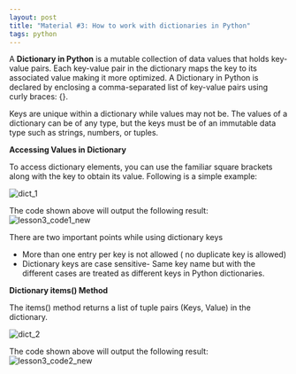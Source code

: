 ```yaml
---
layout: post
title: "Material #3: How to work with dictionaries in Python"
tags: python
---
```

A **Dictionary in Python** is a mutable collection of data values that holds key-value pairs. Each key-value pair in the dictionary maps the key to its associated value making it more optimized. A Dictionary in Python is declared by enclosing a comma-separated list of key-value pairs using curly braces: {}.

Keys are unique within a dictionary while values may not be. The values of a dictionary can be of any type, but the keys must be of an immutable data type such as strings, numbers, or tuples.

**Accessing Values in Dictionary**

To access dictionary elements, you can use the familiar square brackets along with the key to obtain its value. Following is a simple example:

![dict_1](https://user-images.githubusercontent.com/22170799/113640471-2b39f480-9684-11eb-95fa-76a6940814f2.png)

The code shown above will output the following result:\
![lesson3_code1_new](https://user-images.githubusercontent.com/22170799/113644409-5d038900-968d-11eb-8d36-989228716053.png)


There are two important points while using dictionary keys

- More than one entry per key is not allowed ( no duplicate key is allowed)
- Dictionary keys are case sensitive- Same key name but with the different cases are treated as different keys in Python dictionaries.

**Dictionary items() Method**

The items() method returns a list of tuple pairs (Keys, Value) in the dictionary.

![dict_2](https://user-images.githubusercontent.com/22170799/113640528-54f31b80-9684-11eb-8921-a34fe3c682b1.png)

The code shown above will output the following result:\
![lesson3_code2_new](https://user-images.githubusercontent.com/22170799/113644448-6e4c9580-968d-11eb-8f8e-d97d8e804040.png)
